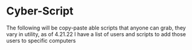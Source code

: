# Cyber-Script

The following will be copy-paste able scripts that anyone can grab, they vary in utility, as of 4.21.22 I have a list of users and scripts to add those users to
specific computers
